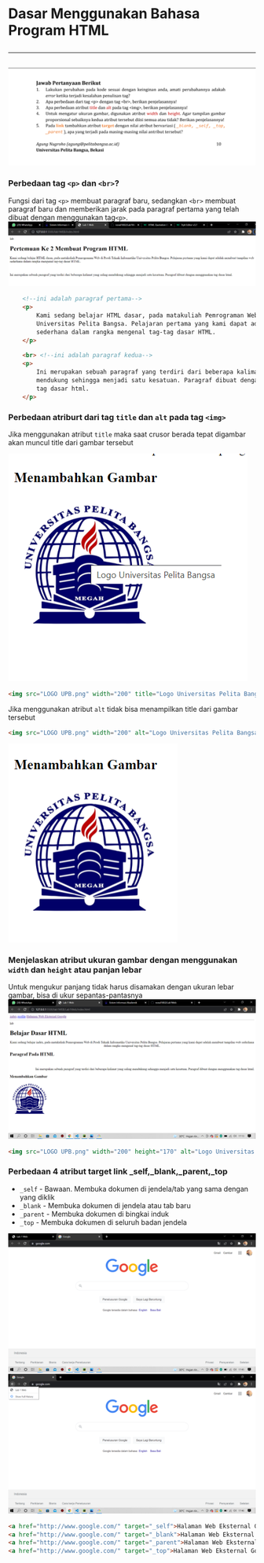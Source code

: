 # Dasar Menggunakan Bahasa Program HTML<hr>


![perintah](image/2022-03-10.png)
### Perbedaan tag `<p>` dan `<br>`?

Fungsi dari tag `<p>` membuat paragraf baru, sedangkan `<br>` membuat paragraf baru dan memberikan jarak pada paragraf pertama yang telah dibuat dengan menggunakan tag`<p>`.
![penjelasan <p> dan <br>](image/non%20align1.png)
```html
    <!--ini adalah paragraf pertama-->
    <p> 
        Kami sedang belajar HTML dasar, pada matakuliah Pemrograman Web di Prodi Teknik Informatika 
        Universitas Pelita Bangsa. Pelajaran pertama yang kami dapat adalah membuat tampilan web 
        sederhana dalam rangka mengenal tag-tag dasar HTML.
    </p>
```

```html
    <br> <!--ini adalah paragraf kedua-->
    <p>
        Ini merupakan sebuah paragraf yang terdiri dari beberapa kalimat yang saling
        mendukung sehingga menjadi satu kesatuan. Paragraf dibuat dengan menggunakan
        tag dasar html.
    </p>
```

### Perbedaan atriburt dari tag `title` dan `alt` pada tag `<img>`

Jika menggunakan atribut `title` maka saat crusor berada tepat digambar akan muncul title dari gambar tersebut

![title](image/title.png)
```html
<img src="LOGO UPB.png" width="200" title="Logo Universitas Pelita Bangsa">
```
Jika menggunakan atribut `alt` tidak bisa menampilkan title dari gambar tersebut
```html
<img src="LOGO UPB.png" width="200" alt="Logo Universitas Pelita Bangsa">
```
![alt](image/alt.png)

### Menjelaskan atribut ukuran gambar dengan menggunakan `width` dan `height` atau panjan lebar
Untuk mengukur panjang tidak harus disamakan dengan ukuran lebar gambar, bisa di ukur sepantas-pantasnya
![panjang x lebar gambar](image/width.png)
```html
<img src="LOGO UPB.png" width="200" height="170" alt="Logo Universitas Pelita Bangsa">
```
### Perbedaan 4 atribut target link _self,_blank,_parent,_top
* `_self` - Bawaan. Membuka dokumen di jendela/tab yang sama dengan yang diklik <br>
* `_blank` - Membuka dokumen di jendela atau tab baru<br>
* `_parent` - Membuka dokumen di bingkai induk<br>
* `_top` - Membuka dokumen di seluruh badan jendela<br>

![_blank membuka tab baru](image/_blank.png) <br>
![_parent membuka ditab yang sama](image/_parent.png)<br>
```html
<a href="http://www.google.com/" target="_self">Halaman Web Eksternal Google</a>
<a href="http://www.google.com/" target="_blank">Halaman Web Eksternal Google</a>
<a href="http://www.google.com/" target="_parent">Halaman Web Eksternal Google</a>
<a href="http://www.google.com/" target="_top">Halaman Web Eksternal Google</a>
```